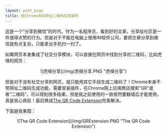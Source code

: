 ```yaml
---
layout: post_page
title: 给Chrome添加网址二维码生成插件
---
```

这是一个“分享到微信”的时代，作为一名程序员，看到好的文章，分享给社区是一件值得点赞的行为。但是对于不能在电脑上使用IM软件公司，要把文章分享到微信就有点复杂，只能拿出手机扫一扫了。

如果网页本身集成了社交分享模块，可以直接在网页中找到分享的二维码，比如虎嗅的网页：
<center>![虎嗅分享](/img/虎嗅分享.PNG "虎嗅分享")</center>

但是对于没有社交分享的网页，就只能用其它手段生成二维码了！Chrome本身不带网址二维码生成功能，需要安装插件，在Chrome网上应用商店搜索“QR”或者“二维码”，可以得到很多结果。但是我之前使用的一款居然要翻墙后才能使用，真是丧心病狂！最后换成[The QR Code Extension](https://chrome.google.com/webstore/detail/the-qr-code-extension/oijdcdmnjjgnnhgljmhkjlablaejfeeb?hl=zh-CN)完美解决。

下面是效果图：
<center>![The QR Code Extension](/img/QRExtension.PNG "The QR Code Extension")</center>
